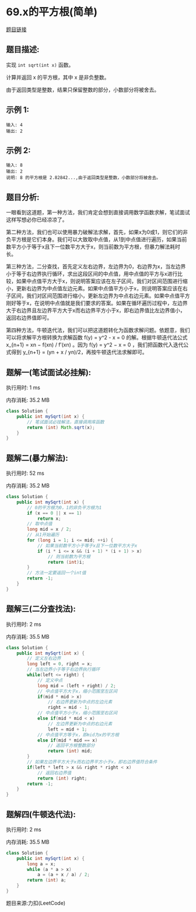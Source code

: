 # 69.x的平方根(简单)

[题目链接](https://leetcode-cn.com/problems/sqrtx/)

## 题目描述:

实现 ```int sqrt(int x)``` 函数。

计算并返回 x 的平方根，其中 x 是非负整数。

由于返回类型是整数，结果只保留整数的部分，小数部分将被舍去。

## 示例 1:

```
输入: 4
输出: 2
```

## 示例 2:

```
输入: 8
输出: 2
说明: 8 的平方根是 2.82842...,由于返回类型是整数，小数部分将被舍去。
```

## 题目分析:

一眼看到这道题，第一种方法，我们肯定会想到直接调用数学函数求解，笔试面试这样写想必你已经凉凉了。

第二种方法，我们也可以使用暴力破解法求解，首先，如果x为0或1，则它们的非负平方根是它们本身。我们可以大致取中点值，从1到中点值进行遍历，如果当前数平方小于等于x且下一位数平方大于x，则当前数为平方根，但暴力解法耗时长。

第三种方法，二分查找，首先定义左右边界，左边界为0，右边界为x，当左边界小于等于右边界执行循环，求出这段区间的中点值，用中点值的平方与x进行比较，如果中点值平方大于x，则说明答案应该在左子区间，我们对区间范围进行缩小，更新右边界为中点值左边元素。如果中点值平方小于x，则说明答案应该在右子区间，我们对区间范围进行缩小，更新左边界为中点右边元素。如果中点值平方刚好等于x，在说明中点值就是我们要求的答案。如果在循环遍历过程中，左边界大于右边界且左边界平方大于x而右边界平方小于x，即右边界值比左边界值小，返回右边界值即可。

第四种方法，牛顿迭代法，我们可以把这道题转化为函数求解问题。依题意，我们可以将求解平方根转换为求解函数 f(y) = y^2 - x = 0 的解。根据牛顿迭代法公式 x_{n+1} = xn − f(xn) / f′(xn) 。因为 f(y) = y^2 − x = 0 ，我们把函数代入迭代公式得到 y_{n+1} = (yn + x / yn)/2，再按牛顿迭代法求解即可。

## 题解一(笔试面试必挂解):

执行用时: 1 ms

内存消耗: 35.2 MB

```java
class Solution {
    public int mySqrt(int x) {
        // 笔试面试必挂解法，直接调用库函数
        return (int) Math.sqrt(x);
    }
}
```

## 题解二(暴力解法):

执行用时: 52 ms

内存消耗: 35.2 MB

```java
class Solution {
    public int mySqrt(int x) {
        // 0的平方根为0，1的非负平方根为1
        if (x == 0 || x == 1)
            return x;
        // 取中点值
        long mid = x / 2;
        // 从1开始遍历
        for (long i = 1; i <= mid; ++i) {
            // 如果当前数平方小于等于x且下一位数平方大于x
            if (i * i <= x && (i + 1) * (i + 1) > x)
                // 则当前数为平方根
                return (int)i;
        }
        // 方法一定要返回一个int值
        return -1;
    }
}
```

## 题解三(二分查找法):

执行用时: 2 ms

内存消耗: 35.5 MB

```java
class Solution {
    public int mySqrt(int x) {
        // 定义左右边界
        long left = 0, right = x;
        // 当左边界小于等于右边界执行循环
        while(left <= right) {
            // 定义中点
            long mid = (left + right) / 2;
            // 中点值平方大于x，缩小范围至左区间
            if(mid * mid > x)
                // 右边界更新为中点的左边元素
                right = mid - 1;
            // 中点值平方小于x，缩小范围至右区间
            else if(mid * mid < x)
                // 左边界更新为中点的右边元素
                left = mid + 1;
            // 中点值平方等于x，即mid为x的平方根
            else if(mid * mid == x)
                // 返回平方根整数部分
                return (int) mid;
        }
        // 如果左边界平方大于x而右边界平方小于x，即右边界值符合条件
        if(left * left > x && right * right < x)
            // 返回右边界值
            return (int) right;
        return -1;
    }
}
```

## 题解四(牛顿迭代法):

执行用时: 2 ms

内存消耗: 35.5 MB

```java
class Solution {
    public int mySqrt(int x) {
        long a = x;
        while (a * a > x)
            a = (a + x / a) / 2;
        return (int) a;
    }
}
```

题目来源:力扣(LeetCode)
